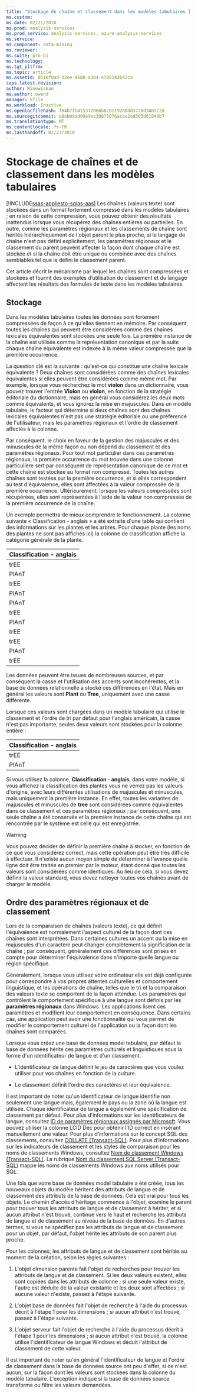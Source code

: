 ```yaml
---
title: "Stockage de chaîne et classement dans les modèles tabulaires | Documents Microsoft"
ms.custom: 
ms.date: 02/21/2018
ms.prod: analysis-services
ms.prod_service: analysis-services, azure-analysis-services
ms.service: 
ms.component: data-mining
ms.reviewer: 
ms.suite: pro-bi
ms.technology: 
ms.tgt_pltfrm: 
ms.topic: article
ms.assetid: 8516f0ad-32ee-4688-a304-e705143642ca
caps.latest.revision: 
author: Minewiskan
ms.author: owend
manager: kfile
ms.workload: Inactive
ms.openlocfilehash: f84b7fb415372066b820119280dd3728d340322d
ms.sourcegitcommit: d8ab09ad99e9ec30875076acee2ed303d61049b7
ms.translationtype: MT
ms.contentlocale: fr-FR
ms.lasthandoff: 02/23/2018
---
```

# <a name="string-storage-and-collation-in-tabular-models"></a>Stockage de chaînes et de classement dans les modèles tabulaires
[!INCLUDE[ssas-appliesto-sqlas-aas](../../includes/ssas-appliesto-sqlas-aas.md)]
Les chaînes (valeurs texte) sont stockées dans un format fortement compressé dans les modèles tabulaires ; en raison de cette compression, vous pouvez obtenir des résultats inattendus lorsque vous récupérez des chaînes entières ou partielles. En outre, comme les paramètres régionaux et les classements de chaîne sont hérités hiérarchiquement de l'objet parent le plus proche, si le langage de chaîne n'est pas défini explicitement, les paramètres régionaux et le classement du parent peuvent affecter la façon dont chaque chaîne est stockée et si la chaîne doit être unique ou combinée avec des chaînes semblables tel que le défini le classement parent.  
  
 Cet article décrit le mécanisme par lequel les chaînes sont compressées et stockées et fournit des exemples d’utilisation du classement et du langage affectent les résultats des formules de texte dans les modèles tabulaires.  
  
## <a name="storage"></a>Stockage  
 Dans les modèles tabulaires toutes les données sont fortement compressées de façon à ce qu'elles tiennent en mémoire. Par conséquent, toutes les chaînes qui peuvent être considérées comme des chaînes lexicales équivalentes sont stockées une seule fois. La première instance de la chaîne est utilisée comme la représentation canonique et par la suite chaque chaîne équivalente est indexée à la même valeur compressée que la première occurrence.  
  
 La question clé est la suivante : qu'est-ce qui constitue une chaîne lexicale équivalente ? Deux chaînes sont considérées comme des chaînes lexicales équivalentes si elles peuvent être considérées comme même mot. Par exemple, lorsque vous recherchez le mot **violon** dans un dictionnaire, vous pouvez trouver l'entrée **Violon** ou **violon**, en fonction de la stratégie éditoriale du dictionnaire, mais en général vous considérez les deux mots comme équivalents, et vous ignorez la mise en majuscules. Dans un modèle tabulaire, le facteur qui détermine si deux chaînes sont des chaînes lexicales équivalentes n'est pas une stratégie éditoriale ou une préférence de l'utilisateur, mais les paramètres régionaux et l'ordre de classement affectés à la colonne.  
  
 Par conséquent, le choix en faveur de la gestion des majuscules et des minuscules de la même façon ou non dépend du classement et des paramètres régionaux. Pour tout mot particulier dans ces paramètres régionaux, la première occurrence du mot trouvée dans une colonne particulière sert par conséquent de représentation canonique de ce mot et cette chaîne est stockée au format non compressé.  Toutes les autres chaînes sont testées sur la première occurrence, et si elles correspondent au test d'équivalence, elles sont affectées à la valeur compressée de la première occurrence. Ultérieurement, lorsque les valeurs compressées sont récupérées, elles sont représentées à l'aide de la valeur non compressée de la première occurrence de la chaîne.  
  
 Un exemple permettra de mieux comprendre le fonctionnement. La colonne suivante « Classification - anglais » a été extraite d'une table qui contient des informations sur les plantes et les arbres. Pour chaque plante (les noms des plantes ne sont pas affichés ici) la colonne de classification affiche la catégorie générale de la plante.  
  
|Classification - anglais|  
|-------------------------------|  
|trEE|  
|PlAnT|  
|trEE|  
|PlAnT|  
|PlAnT|  
|trEE|  
|PlAnT|  
|trEE|  
|trEE|  
|PlAnT|  
|trEE|  
  
 Les données peuvent être issues de nombreuses sources, et par conséquent la casse et l'utilisation des accents sont incohérentes, et la base de données relationnelle a stocké ces différences en l'état. Mais en général les valeurs sont **Plant** ou **Tree**, uniquement avec une casse différente.  
  
 Lorsque ces valeurs sont chargées dans un modèle tabulaire qui utilise le classement et l'ordre de tri par défaut pour l'anglais américain, la casse n'est pas importante, seules deux valeurs sont stockées pour la colonne entière :  
  
|Classification - anglais|  
|-------------------------------|  
|trEE|  
|PlAnT|  
  
 Si vous utilisez la colonne, **Classification - anglais**, dans votre modèle, si vous affichez la classification des plantes vous ne verrez pas les valeurs d'origine, avec leurs différentes utilisations de majuscules et minuscules, mais uniquement la première instance. En effet, toutes les variantes de majuscules et minuscules de **tree** sont considérées comme équivalentes dans ce classement et ces paramètres régionaux ; par conséquent, une seule chaîne a été conservée et la première instance de cette chaîne qui est rencontrée par le système est celle qui est enregistrée.  
  
> [!WARNING]  
>  Vous pouvez décider de définir la première chaîne à stocker, en fonction de ce que vous considérez correct, mais cette opération peut être très difficile à effectuer. Il n'existe aucun moyen simple de déterminer à l'avance quelle ligne doit être traitée en premier par le moteur, étant donné que toutes les valeurs sont considérées comme identiques. Au lieu de cela, si vous devez définir la valeur standard, vous devez nettoyer toutes vos chaînes avant de charger le modèle.  
  
## <a name="locale-and-collation-order"></a>Ordre des paramètres régionaux et de classement  
 Lors de la comparaison de chaînes (valeurs texte), ce qui définit l'équivalence est normalement l'aspect culturel de la façon dont ces chaînes sont interprétées. Dans certaines cultures un accent ou la mise en majuscules d'un caractère peut changer complètement la signification de la chaîne ; par conséquent, généralement ces différences sont prises en compte pour déterminer l'équivalence dans n'importe quelle langue ou région spécifique.  
  
 Généralement, lorsque vous utilisez votre ordinateur elle est déjà configurée pour correspondre à vos propres attentes culturelles et comportement linguistique, et les opérations de chaîne, telles que le tri et la comparaison des valeurs texte se comportent de la façon attendue. Les paramètres qui contrôlent le comportement spécifique à une langue sont définis par les **paramètres régionaux** dans Windows. Les applications lisent ces paramètres et modifient leur comportement en conséquence. Dans certains cas, une application peut avoir une fonctionnalité qui vous permet de modifier le comportement culturel de l'application ou la façon dont les chaînes sont comparées.  
  
 Lorsque vous créez une base de données model tabulaire, par défaut la base de données hérite ces paramètres culturels et linguistiques sous la forme d'un identificateur de langue et d'un classement.  
  
-   L'identificateur de langue définit le jeu de caractères que vous voulez utiliser pour vos chaînes en fonction de la culture.  
  
-   Le classement définit l'ordre des caractères et leur équivalence.  
  
 Il est important de noter qu'un identificateur de langue identifie non seulement une langue mais, également le pays ou la zone où la langue est utilisée. Chaque identificateur de langue a également une spécification de classement par défaut. Pour plus d'informations sur les identificateurs de langue, consultez [ID de paramètres régionaux assignés par Microsoft](http://msdn.microsoft.com/goglobal/bb964664.aspx). Vous pouvez utiliser la colonne LCID Dec pour obtenir l'ID correct en insérant manuellement une valeur. Pour plus d’informations sur le concept SQL des classements, consultez [COLLATE &#40;Transact-SQL&#41;](../../t-sql/statements/collations.md). Pour plus d’informations sur les indicateurs de classement et les styles de comparaison pour les noms de classements Windows, consultez [Nom de classement Windows &#40;Transact-SQL&#41;](../../t-sql/statements/windows-collation-name-transact-sql.md). La rubrique [Nom du classement SQL Server &#40;Transact-SQL&#41;](../../t-sql/statements/sql-server-collation-name-transact-sql.md) mappe les noms de classements Windows aux noms utilisés pour SQL.  
  
 Une fois que votre base de données model tabulaire a été créée, tous les nouveaux objets du modèle héritent des attributs de langue et de classement des attributs de la base de données. Cela est vrai pour tous les objets. Le chemin d'accès d'héritage commence à l'objet, examine le parent pour trouver tous les attributs de langue et de classement à hériter, et si aucun attribut n'est trouvé, continue vers le haut et recherche les attributs de langue et de classement au niveau de la base de données. En d'autres termes, si vous ne spécifiez pas les attributs de langue et de classement pour un objet, par défaut, l'objet hérite les attributs de son parent plus proche.  
  
 Pour les colonnes, les attributs de langue et de classement sont hérités au moment de la création, selon les règles suivantes :  
  
1.  L'objet dimension parente fait l'objet de recherches pour trouver les attributs de langue et de classement. Si les deux valeurs existent, elles sont copiées dans les attributs de colonne ; si une seule valeur existe, l'autre est déduite de la valeur existante et les deux sont affectées ; si aucune valeur n'existe, passez à l'étape suivante.  
  
2.  L'objet base de données fait l'objet de recherche à l'aide du processus décrit à l'étape 1 pour les dimensions ; si aucun attribut n'est trouvé, passez à l'étape suivante.  
  
3.  L'objet serveur fait l'objet de recherche à l'aide du processus décrit à l'étape 1 pour les dimensions ; si aucun attribut n'est trouvé, la colonne utilise l'identificateur de langue Windows et déduit l'attribut de classement de cette valeur.  
  
 Il est important de noter qu'en général l'identificateur de langue et l'ordre de classement dans la base de données source ont peu d'effet, si ce n'est aucun, sur la façon dont les valeurs sont stockées dans la colonne du modèle tabulaire. L'exception indique si la base de données source transforme ou filtre les valeurs demandées.  
  
  
